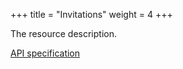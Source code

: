 +++
title = "Invitations"
weight = 4
+++

The resource description.

<em class="fa fa-fw fa-file-text-o"></em>[API specification](https://docs.myparcel.com/api-specification#/Invitations)
